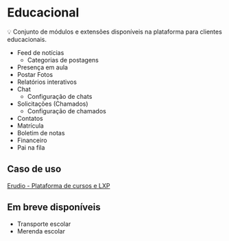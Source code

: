 # Educacional




💡 Conjunto de módulos e extensões disponíveis na plataforma para clientes educacionais.



- Feed de notícias
    - Categorias de postagens
- Presença em aula
- Postar Fotos
- Relatórios interativos
- Chat
    - Configuração de chats
- Solicitações (Chamados)
    - Configuração de chamados
- Contatos
- Matrícula
- Boletim de notas
- Financeiro
- Pai na fila

## Caso de uso

[Erudio - Plataforma de cursos e LXP](Educacional%200bc83aad8f50437e95af6e970c442235/Erudio%20-%20Plataforma%20de%20cursos%20e%20LXP%2098ebbb57441c442b89fa9dcc1cda9f1a.md)

## Em breve disponíveis

- Transporte escolar
- Merenda escolar
